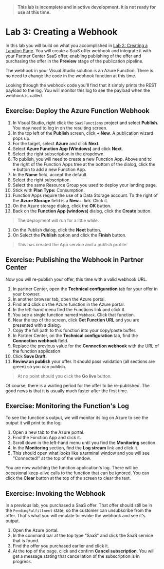 > **This lab is incomplete and in active development. It is not ready for use at this time.**

# Lab 3: Creating a Webhook

In this lab you will build on what you accomplished in [Lab 2: Creating a Landing Page](../lab2-create-landing-page/README.md). You will create a SaaS offer webhook and integrate it with your Partner Center SaaS offer, enabling publishing of the offer and purchasing the offer in the **Preview** stage of the publication pipeline.

The webhook in your Visual Studio solution is an Azure Function. There is no need to change the code in the webhook function at this time.

Looking through the webhook code you'll find that it simply prints the REST payload to the log. You will monitor this log to see the payload when the webhook is called.


## Exercise: Deploy the Azure Function Webhook

1. In Visual Studio, right click the `SaaSFunctions` project and select **Publish**. You may need to log in on the resulting screen.
1. In the top left of the **Publish** screen, click **+ New**. A publication wizard pops up.
1. For the target, select **Azure** and click **Next**.
1. Select **Azure Function App (Windows)** and click **Next**.
1. Select the right subscription in the dropdown.
1. To publish, you will need to create a new Function App. Above and to the right of the Function Apps tree at the bottom of the dialog, click the **+** button to add a new Function App.
1. In the **Name** field, accept the default.
1. Select the right subscription.
1. Select the same Resource Group you used to deploy your landing page.
1. Stick with **Plan Type:** Consumption.
1. Function Apps require the use of a Data Storage account. To the right of the **Azure Storage** field is a **New...** link. Click it.
1. On the Azure storage dialog, click the **OK** button.
1. Back on the **Function App (windows)** dialog, click the **Create** button.

> The deployment will run for a little while.

1. On the Publish dialog, click the **Next** button.
1. On Select the **Publish** option and click the **Finish** button.

> This has created the App service and a publish profile. 

## Exercise: Publishing the Webhook in Partner Center

Now you will re-publish your offer, this time with a valid webhook URL.

1. In partner Center, open the **Technical configuration** tab for your offer in your browser.
1. In another browser tab, open the Azure portal.
1. Find and click on the Azure function in the Azure portal.
1. In the left-hand menu find the Functions link and click it.
1. You see a single function named `Webhook`. Click that function.
1. Near the top of the screen, click **Get Function URL** and you are presented with a dialog.
1. Copy the full path to this function into your copy/paste buffer.
1. In Partner Center, on the **Technical configuration** tab, find the **Connection webhook** field.
1. Replace the previous value for the **Connection webhook** with the URL of the function application
1. Click **Save Draft**.
1. **Review an publish** your offer. It should pass validation (all sections are green) so you can publish.

> At no point should you click the **Go live** button.

Of course, there is a waiting period for the offer to be re-published. The good news is that it is usually much faster after the first time.

## Exercise: Monitoring the Function's Log

To see the function's output, we will monitor its log on Azure to see the output it will print to the log.

1. Open a new tab to the Azure portal.
1. Find the Function App and click it.
1. Scroll down in the left-hand menu until you find the **Monitoring** section.
1. In the **Monitoring** section, find the **Log stream** link and click it.
1. This should open what looks like a terminal window and you will see "Connected!" at the top of the window.

You are now watching the function application's log. There will be occasional keep-alive calls to the function that can be ignored. You can click the **Clear** button at the top of the screen to clear the text.

## Exercise: Invoking the Webhook

In a previous lab, you purchased a SaaS offer. That offer should still be in the `PendingFulfillment` state, so the customer can unsubscribe from the offer. That's what you will emulate to invoke the webhook and see it's output.

1. Open the Azure portal.
1. In the command bar at the top type "SaaS" and click the SaaS service that is found.
1. Find the offer you purchased earlier and click it.
1. At the top of the page, click and confirm **Cancel subscription**. You will get a message stating that cancellation of the subscription is in progress.